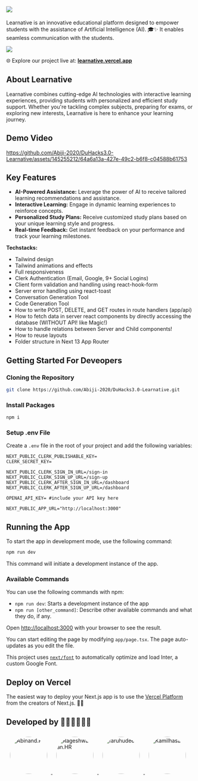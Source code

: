 
# <img src="https://github.com/Abiji-2020/DuHacks3.0-Learnative/assets/131603380/802cc9b6-4fcd-4ef1-b386-77b9896856f3">

Learnative is an innovative educational platform designed to empower students with the assistance of Artificial Intelligence (AI). 🎓✨ It enables seamless communication with the students. 

<img src="https://github.com/Abiji-2020/DuHacks3.0-Learnative/assets/118850069/6615c60a-fc7c-4020-8172-52da01f546c3">



🌐 Explore our project live at: [**learnative.vercel.app**](https://learnative.vercel.app/)



## About Learnative

Learnative combines cutting-edge AI technologies with interactive learning experiences, providing students with personalized and efficient study support. Whether you're tackling complex subjects, preparing for exams, or exploring new interests, Learnative is here to enhance your learning journey.

## Demo Video

https://github.com/Abiji-2020/DuHacks3.0-Learnative/assets/145255212/64a6a13a-427e-49c2-b6f8-c04588b61753
  



## Key Features

- **AI-Powered Assistance:** Leverage the power of AI to receive tailored learning recommendations and assistance.
- **Interactive Learning:** Engage in dynamic learning experiences to reinforce concepts.
- **Personalized Study Plans:** Receive customized study plans based on your unique learning style and progress.
- **Real-time Feedback:** Get instant feedback on your performance and track your learning milestones.

**Techstacks:**

- Tailwind design
- Tailwind animations and effects
- Full responsiveness
- Clerk Authentication (Email, Google, 9+ Social Logins)
- Client form validation and handling using react-hook-form
- Server error handling using react-toast
- Conversation Generation Tool
- Code Generation Tool
- How to write POST, DELETE, and GET routes in route handlers (app/api)
- How to fetch data in server react components by directly accessing the database (WITHOUT API! like Magic!)
- How to handle relations between Server and Child components!
- How to reuse layouts
- Folder structure in Next 13 App Router
  
## Getting Started For Deveopers

### Cloning the Repository

```bash
git clone https://github.com/Abiji-2020/DuHacks3.0-Learnative.git
```

### Install Packages

```bash
npm i
```

### Setup .env File

Create a `.env` file in the root of your project and add the following variables:

```env
NEXT_PUBLIC_CLERK_PUBLISHABLE_KEY=
CLERK_SECRET_KEY=

NEXT_PUBLIC_CLERK_SIGN_IN_URL=/sign-in
NEXT_PUBLIC_CLERK_SIGN_UP_URL=/sign-up
NEXT_PUBLIC_CLERK_AFTER_SIGN_IN_URL=/dashboard
NEXT_PUBLIC_CLERK_AFTER_SIGN_UP_URL=/dashboard

OPENAI_API_KEY= #include your API key here

NEXT_PUBLIC_APP_URL="http://localhost:3000"
```

## Running the App

To start the app in development mode, use the following command:

```bash
npm run dev
```

This command will initiate a development instance of the app.

### Available Commands

You can use the following commands with npm:

- `npm run dev`: Starts a development instance of the app
- `npm run [other_command]`: Describe other available commands and what they do, if any.

Open [http://localhost:3000](http://localhost:3000) with your browser to see the result.

You can start editing the page by modifying `app/page.tsx`. The page auto-updates as you edit the file.

This project uses [`next/font`](https://nextjs.org/docs/basic-features/font-optimization) to automatically optimize and load Inter, a custom Google Font.

## Deploy on Vercel

The easiest way to deploy your Next.js app is to use the [Vercel Platform](https://vercel.com/new?utm_medium=default-template&filter=next.js&utm_source=create-next-app&utm_campaign=create-next-app-readme) from the creators of Next.js. 🚀✨

## Developed by 👨‍💻👩‍💻👨‍💻

<div align="justify">
  <a href="https://github.com/Abiji-2020">
    <img src="https://github.com/Abiji-2020/DuHacks3.0-Learnative/assets/145255212/c5ffaea6-b9b1-4367-bac4-45d6c7832c6c" alt="Abinand.P" width="100" height="100" style="border-radius: 50%; margin: 10px;">
  </a>
  <a href="https://github.com/Rageshwaran-HR">
    <img src="https://github.com/Abiji-2020/DuHacks3.0-Learnative/assets/145255212/193646b4-9775-4b7b-a65c-3102f9b31c8f" alt="Rageshwaran.HR" width="100" height="100" style="border-radius: 50%; margin: 10px;">
  </a>
  <a href="https://github.com/Fahrudeen">
    <img src="https://github.com/Abiji-2020/DuHacks3.0-Learnative/assets/145255212/f94e6408-cedc-41d2-bd38-64ea1a670325" alt="faruhudeen" width="100" height="100" style="border-radius: 50%; margin: 10px;">
  </a>
  <a href="https://github.com/Bit-Blazer">
    <img src="https://github.com/Abiji-2020/DuHacks3.0-Learnative/assets/145255212/4350806f-9900-4186-be72-c810e5e608bb" alt="Kamilhasan" style="border-radius: 50%; margin: 10px; width:100px; height:100px;">
  </a>
</div>














